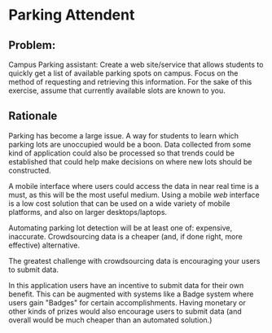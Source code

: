 # Parking Attendent #

## Problem: ##

Campus Parking assistant: Create a web site/service that allows students to quickly get a list of available parking spots on campus. Focus on the method of requesting and retrieving this information. For the sake of this exercise, assume that currently available slots are known to you.

## Rationale ##

Parking has become a large issue. A way for students to learn which parking lots are unoccupied would be a boon. Data collected from some kind of application could also be processed so that trends could be established that could help make decisions on where new lots should be constructed.

A mobile interface where users could access the data in near real time is a must, as this will be the most useful medium.
Using a mobile *web* interface is a low cost solution that can be used on a wide variety of mobile platforms, and also on larger desktops/laptops.

Automating parking lot detection will be at least one of: expensive, inaccurate. Crowdsourcing data is a cheaper (and, if done right, more effective) alternative.

The greatest challenge with crowdsourcing data is encouraging your users to submit data. 

In this application users have an incentive to submit data for their own benefit. This can be augmented with systems like a Badge system where users gain "Badges" for certain accomplishments. Having monetary or other kinds of prizes would also encourage users to submit data (and overall would be much cheaper than an automated solution.)
